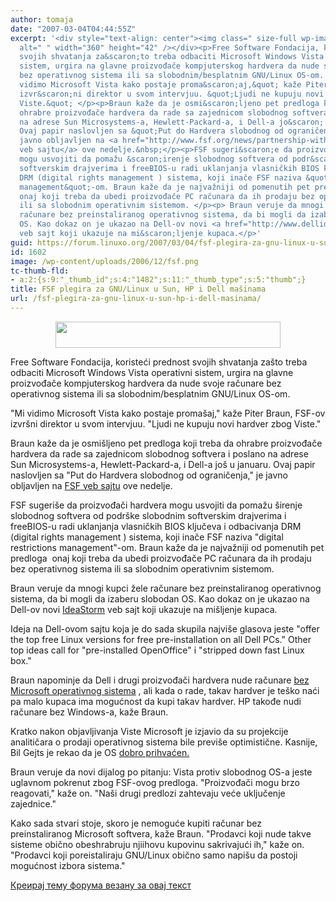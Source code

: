 ```yaml
---
author: tomaja
date: "2007-03-04T04:44:55Z"
excerpt: '<div style="text-align: center"><img class=" size-full wp-image-1482" src="https://linuxo.org/wp-content/uploads/2006/12/fsf.png"
  alt=" " width="360" height="42" /></div><p>Free Software Fondacija, koristeći prednost
  svojih shvatanja za&scaron;to treba odbaciti Microsoft Windows Vista operativni
  sistem, urgira na glavne proizvođače kompjuterskog hardvera da nude svoje računare
  bez operativnog sistema ili sa slobodnim/besplatnim GNU/Linux OS-om. </p><p>&quot;Mi
  vidimo Microsoft Vista kako postaje proma&scaron;aj,&quot; kaže Piter Braun, FSF-ov
  izvr&scaron;ni direktor u svom intervjuu. &quot;Ljudi ne kupuju novi hardver zbog
  Viste.&quot; </p><p>Braun kaže da je osmi&scaron;ljeno pet predloga koji treba da
  ohrabre proizvođače hardvera da rade sa zajednicom slobodnog softvera i poslano
  na adrese Sun Microsystems-a, Hewlett-Packard-a, i Dell-a jo&scaron; u januaru.
  Ovaj papir naslovljen sa &quot;Put do Hardvera slobodnog od ograničenja,&quot; je
  javno obljavljen na <a href="http://www.fsf.org/news/partnership-with-hardware-manufacturers">FSF
  veb sajtu</a> ove nedelje.&nbsp;</p><p>FSF sugeri&scaron;e da proizvođači hardvera
  mogu usvojiti da pomažu &scaron;irenje slobodnog softvera od podr&scaron;ke slobodnim
  softverskim drajverima i freeBIOS-u radi uklanjanja vlasničkih BIOS ključeva i odbacivanja
  DRM (digital rights management ) sistema, koji inače FSF naziva &quot;digital restrictions
  management&quot;-om. Braun kaže da je najvažniji od pomenutih pet predloga&nbsp;
  onaj koji treba da ubedi proizvođače PC računara da ih prodaju bez operativnog sistema
  ili sa slobodnim operativnim sistemom. </p><p> Braun veruje da mnogi kupci žele
  računare bez preinstaliranog operativnog sistema, da bi mogli da izaberu slobodan
  OS. Kao dokaz on je ukazao na Dell-ov novi <a href="http://www.dellideastorm.com/">IdeaStorm</a>
  veb sajt koji ukazuje na mi&scaron;ljenje kupaca.</p>'
guid: https://forum.linuxo.org/2007/03/04/fsf-plegira-za-gnu-linux-u-sun-hp-i-dell-masinama/
id: 1602
image: /wp-content/uploads/2006/12/fsf.png
tc-thumb-fld:
- a:2:{s:9:"_thumb_id";s:4:"1482";s:11:"_thumb_type";s:5:"thumb";}
title: FSF plegira za GNU/Linux u Sun, HP i Dell mašinama
url: /fsf-plegira-za-gnu-linux-u-sun-hp-i-dell-masinama/
---
```

<div style="text-align: center">
  <img class=" size-full wp-image-1482" src="https://linuxo.org/wp-content/uploads/2006/12/fsf.png" alt=" " width="360" height="42" srcset="https://linuxo.org/wp-content/uploads/2006/12/fsf.png 360w, https://linuxo.org/wp-content/uploads/2006/12/fsf-300x35.png 300w" sizes="(max-width: 360px) 100vw, 360px" />
</div>

Free Software Fondacija, koristeći prednost svojih shvatanja za&scaron;to treba odbaciti Microsoft Windows Vista operativni sistem, urgira na glavne proizvođače kompjuterskog hardvera da nude svoje računare bez operativnog sistema ili sa slobodnim/besplatnim GNU/Linux OS-om. 

"Mi vidimo Microsoft Vista kako postaje proma&scaron;aj," kaže Piter Braun, FSF-ov izvr&scaron;ni direktor u svom intervjuu. "Ljudi ne kupuju novi hardver zbog Viste." 

Braun kaže da je osmi&scaron;ljeno pet predloga koji treba da ohrabre proizvođače hardvera da rade sa zajednicom slobodnog softvera i poslano na adrese Sun Microsystems-a, Hewlett-Packard-a, i Dell-a jo&scaron; u januaru. Ovaj papir naslovljen sa "Put do Hardvera slobodnog od ograničenja," je javno obljavljen na [FSF veb sajtu](http://www.fsf.org/news/partnership-with-hardware-manufacturers) ove nedelje.&nbsp;

FSF sugeri&scaron;e da proizvođači hardvera mogu usvojiti da pomažu &scaron;irenje slobodnog softvera od podr&scaron;ke slobodnim softverskim drajverima i freeBIOS-u radi uklanjanja vlasničkih BIOS ključeva i odbacivanja DRM (digital rights management ) sistema, koji inače FSF naziva "digital restrictions management"-om. Braun kaže da je najvažniji od pomenutih pet predloga&nbsp; onaj koji treba da ubedi proizvođače PC računara da ih prodaju bez operativnog sistema ili sa slobodnim operativnim sistemom. 

Braun veruje da mnogi kupci žele računare bez preinstaliranog operativnog sistema, da bi mogli da izaberu slobodan OS. Kao dokaz on je ukazao na Dell-ov novi [IdeaStorm](http://www.dellideastorm.com/) veb sajt koji ukazuje na mi&scaron;ljenje kupaca.

<!--break-->

Ideja na Dell-ovom sajtu koja je do sada skupila najvi&scaron;e glasova jeste "offer the top free Linux versions for free pre-installation on all Dell PCs." Other top ideas call for "pre-installed OpenOffice" i "stripped down fast Linux box."&nbsp; 

Braun napominje da Dell i drugi proizvođači hardvera nude računare [bez Microsoft operativnog sistema](http://www.dell.com/content/topics/segtopic.aspx/e510_nseries?c=us&cs=19&l=en&s=dhs&%7Eck=mn) , ali kada o rade, takav hardver je te&scaron;ko naći pa malo kupaca ima mogućnost da kupi takav hardver. HP takođe nudi računare bez Windows-a, kaže Braun. 

Kratko nakon objavljivanja Viste Microsoft je izjavio da su projekcije analitičara o prodaji operativnog sistema bile previ&scaron;e optimistične. Kasnije, Bil Gejts je rekao da je OS  [dobro prihvaćen.](http://www.informationweek.com/showArticle.jhtml?articleID=197007591) 

Braun veruje da novi dijalog po pitanju: Vista protiv slobodnog OS-a jeste uglavnom pokrenut zbog FSF-ovog predloga. "Proizvođači mogu brzo reagovati," kaže on. "Na&scaron;i drugi predlozi zahtevaju veće uključenje zajednice." 

Kako sada stvari stoje, skoro je nemoguće kupiti računar bez preinstaliranog Microsoft softvera, kaže Braun. "Prodavci koji nude takve sisteme obično obeshrabruju njiihovu kupovinu sakrivajući ih," kaže on. "Prodavci koji poreistaliraju GNU/Linux obično samo napi&scaron;u da postoji mogućnost izbora sistema." 

[Креирај тему форума везану за овај текст](https://linuxo.org/nova-tema-na-forumu/?se_pid=1602)
